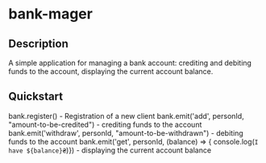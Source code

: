 # bank-mager

## Description

A simple application for managing a bank account: crediting and debiting funds to the account, displaying the current account balance.

## Quickstart

bank.register() - Registration of a new client
bank.emit('add', personId, "amount-to-be-credited") - crediting funds to the account
bank.emit('withdraw', personId, "amount-to-be-withdrawn") - debiting funds to the account
bank.emit('get', personId, (balance) => { console.log(`I have ${balance}₴`)}) - displaying the current account balance
